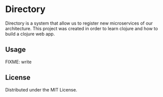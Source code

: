 # Directory

Directory is a system that allow us to register new microservices of our architecture.
This project was created in order to learn clojure and how to build a clojure web app.

## Usage

FIXME: write

## License

Distributed under the MIT License.
